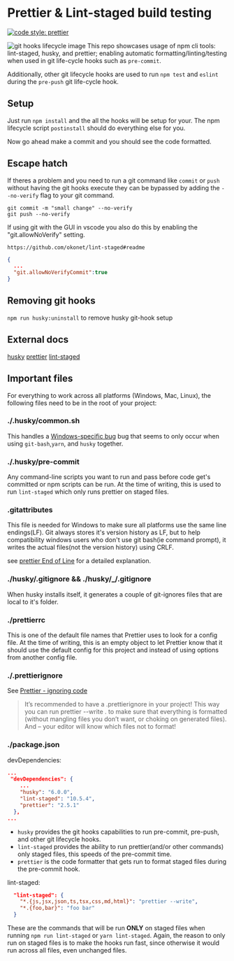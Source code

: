 # Prettier & Lint-staged build testing

[![code style: prettier](https://img.shields.io/badge/code_style-prettier-ff69b4.svg?style=flat-square)](https://github.com/prettier/prettier)

![git hooks lifecycle image](https://blog.gitguardian.com/content/images/2020/04/hook-graphic-4.png)
This repo showcases usage of npm cli tools: lint-staged, husky, and prettier;
enabling automatic formatting/linting/testing when used in git life-cycle hooks such as
`pre-commit`.

Additionally, other git lifecycle hooks are used to run `npm test` and `eslint` during the `pre-push` git life-cycle hook.

## Setup

Just run `npm install` and the all the hooks will be setup for your. The npm
lifecycle script `postinstall` should do everything else for you.

Now go ahead make a commit and you should see the code formatted.

## Escape hatch

If theres a problem and you need to run a git command like `commit` or `push` without
having the git hooks execute they can be bypassed by adding the `--no-verify` flag to
your git command.

```shell
git commit -m "small change" --no-verify
git push --no-verify
```

If using git with the GUI in vscode you also do this by enabling the
"git.allowNoVerify" setting.

`https://github.com/okonet/lint-staged#readme`

```json
{
  ...
  "git.allowNoVerifyCommit":true
}
```

## Removing git hooks

`npm run husky:uninstall` to remove husky git-hook setup

## External docs

[husky](https://typicode.github.io/husky/#/)
[prettier](https://prettier.io/docs/en/index.html)
[lint-staged](https://github.com/okonet/lint-staged#readme)

## Important files

For everything to work across all platforms (Windows, Mac, Linux), the following files
need to be in the root of your project:

### ./.husky/common.sh

This handles a [Windows-specific bug](https://typicode.github.io/husky/#/?id=yarn-on-windows)
bug that seems to only occur when using `git-bash`,`yarn`, and `husky` together.

### ./.husky/pre-commit

Any command-line scripts you want to run and pass before code get's committed
or npm scripts can be run. At the time of writing, this is used to run `lint-staged`
which only runs prettier on staged files.

### .gitattributes

This file is needed for Windows to make sure all platforms use the same line endings(LF).
Git always stores it's version history as LF, but to help compatibility windows users who don't use git
bash(ie command prompt), it writes the actual files(not the version history) using CRLF.

see [prettier End of Line](https://prettier.io/docs/en/options.html#end-of-line) for a
detailed explanation.

### ./husky/.gitignore && ./husky/\_/.gitignore

When husky installs itself, it generates a couple of git-ignores files that are local
to it's folder.

### ./prettierrc

This is one of the default file names that Prettier uses to look for a config file. At
the time of writing, this is an empty object to let Prettier know that it should use
the default config for this project and instead of using options from another config file.

### ./.prettierignore

See [Prettier - ignoring code](https://prettier.io/docs/en/ignore.html)

> It’s recommended to have a .prettierignore in your project! This way you can run
> prettier --write . to make sure that everything is formatted (without mangling files you
> don’t want, or choking on generated files). And – your editor will know which files not to
> format!

### ./package.json

devDependencies:

```json
...
 "devDependencies": {
    ...
    "husky": "6.0.0",
    "lint-staged": "10.5.4",
    "prettier": "2.5.1"
  },
...
```

- `husky` provides the git hooks capabilities to run pre-commit, pre-push, and other
  git lifecycle hooks.
- `lint-staged` provides the ability to run prettier(and/or other commands) only staged
  files, this speeds of the pre-commit time.
- `prettier` is the code formatter that gets run to format staged files during the pre-commit hook.

lint-staged:

```json
  "lint-staged": {
    "*.{js,jsx,json,ts,tsx,css,md,html}": "prettier --write",
    "*.{foo,bar}": "foo bar"
  }
```

These are the commands that will be run **ONLY** on staged files
when running `npm run lint-staged` or `yarn lint-staged`. Again, the reason to only
run on staged files is to make the hooks run fast, since otherwise it would run across
all files, even unchanged files.
